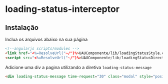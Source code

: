 # loading-status-interceptor

## Instalação

Inclua os arquivos abaixo na sua página
```html
<!--angularjs scripts/modules -->
<link href="<%=ResolveUrl("~/")%>UAUComponente/lib/loadingStatusStyle.css" rel="stylesheet" />
<script src="<%=ResolveUrl("~/")%>UAUComponente/lib/loadingStatusDirective.js"></script>
```


Adicione uma div a pagina utilizando a diretiva `loading-status-message`
```html
<div loading-status-message time-request="30" class="modal" style="position:fixed; display:none;">Aguarde...</div>
```
